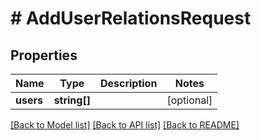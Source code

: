 # # AddUserRelationsRequest

## Properties

Name | Type | Description | Notes
------------ | ------------- | ------------- | -------------
**users** | **string[]** |  | [optional]

[[Back to Model list]](../../README.md#models) [[Back to API list]](../../README.md#endpoints) [[Back to README]](../../README.md)
